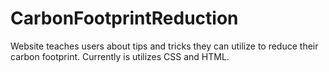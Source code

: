 # CarbonFootprintReduction
Website teaches users about tips and tricks they can utilize to reduce their carbon footprint. Currently is utilizes CSS and HTML.
